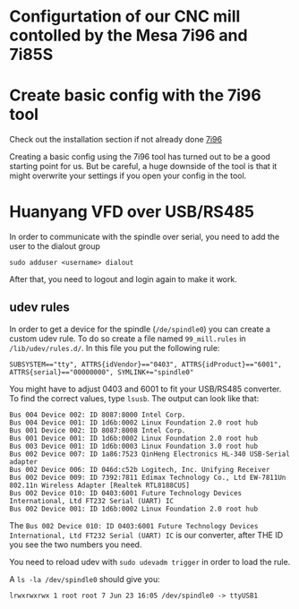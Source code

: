# Configurtation of our CNC mill contolled by the Mesa 7i96 and 7i85S

# Create basic config with the 7i96 tool

Check out the installation section if not already done [7i96](installation.md#7i96-configuration-tool)

Creating a basic config using the 7i96 tool has turned out to be a good starting point for us.
But be careful, a huge downside of the tool is that it might overwrite your settings if you open your config in the tool.

# Huanyang VFD over USB/RS485

In order to communicate with the spindle over serial, you need to add the user to the dialout group

`sudo adduser <username> dialout`
  
After that, you need to logout and login again to make it work.

## udev rules

In order to get a device for the spindle (`/de/spindle0`) you can create a custom udev rule.
To do so create a file named `99_mill.rules` in `/lib/udev/rules.d/`.
In this file you put the following rule:

```
SUBSYSTEM=="tty", ATTRS{idVendor}=="0403", ATTRS{idProduct}=="6001", ATTRS{serial}=="00000000", SYMLINK+="spindle0"
```

You might have to adjust 0403 and 6001 to fit your USB/RS485 converter. To find the correct values, type `lsusb`.
The output can look like that:

```
Bus 004 Device 002: ID 8087:8000 Intel Corp. 
Bus 004 Device 001: ID 1d6b:0002 Linux Foundation 2.0 root hub
Bus 001 Device 002: ID 8087:8008 Intel Corp. 
Bus 001 Device 001: ID 1d6b:0002 Linux Foundation 2.0 root hub
Bus 003 Device 001: ID 1d6b:0003 Linux Foundation 3.0 root hub
Bus 002 Device 007: ID 1a86:7523 QinHeng Electronics HL-340 USB-Serial adapter
Bus 002 Device 006: ID 046d:c52b Logitech, Inc. Unifying Receiver
Bus 002 Device 009: ID 7392:7811 Edimax Technology Co., Ltd EW-7811Un 802.11n Wireless Adapter [Realtek RTL8188CUS]
Bus 002 Device 010: ID 0403:6001 Future Technology Devices International, Ltd FT232 Serial (UART) IC
Bus 002 Device 001: ID 1d6b:0002 Linux Foundation 2.0 root hub
```

The `Bus 002 Device 010: ID 0403:6001 Future Technology Devices International, Ltd FT232 Serial (UART) IC` is our converter, after THE ID you see the two numbers you need.

You need to reload udev with `sudo udevadm trigger` in order to load the rule.

A `ls -la /dev/spindle0` should give you:

```
lrwxrwxrwx 1 root root 7 Jun 23 16:05 /dev/spindle0 -> ttyUSB1
```
